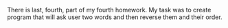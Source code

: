 There is last, fourth, part of my fourth homework.
My task was to create program that will ask user two words and then reverse 
them and their order.
